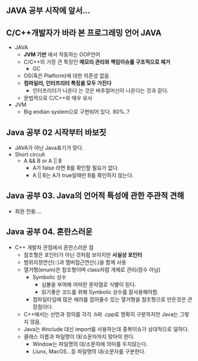 
## JAVA 공부 시작에 앞서...

## C/C++개발자가 바라 본 프로그래밍 언어 JAVA
- JAVA
	- **JVM 기반** 에서 작동하는 OOP언어
	- C/C++의 가장 큰 특징인 **메모리 관리와 책임이슈를 구조적으로 제거**
		- GC
	- OS(혹은 Platform)에 대한 의존성 없음
	- **컴파일러, 인터프리터 특징을 모두 가진다**
		- 인터프리터가 나온다 는 것은 버추얼머신이 나온다는 것과 같다.
	- 문법적으로 C/C++와 매우 유사
- JVM
	- Big endian system으로 구현되어 있다. 80%..?

## Java 공부 02 시작부터 바보짓
- JAVA가 아닌 Java표기가 맞다.
- Short circuit
	- A && B or A || B
		- A가 false 라면 B를 확인할 필요가 없다.
		- A || B는 A가 true일때만 B를 확인하지 않는다.

## Java 공부 03. Java의 언어적 특성에 관한 주관적 견해
- 회원 전용....

## Java 공부 04. 혼란스러운
- C++ 개발자 관점에서 혼란스러운 점
	- 참조형은 포인터가 아닌 것처럼 보이지만 **사실상 포인터**
	- 범위지정연산(::)과 멤버접근연산(.)을 함께 사용
	- 열거형(enum)은 참조형이며 class처럼 개체로 관리(정수 아님)
		- Symbolic 상수
			- 심볼을 부여해 어떠한 문자열로 식별이 된다.
			- 읽기좋은 코드를 위해 Symbolic 상수를 잘사용해야함.
		- 컴파일타임에 많은 에러를 잡아줄수 있는 열거형을 참조형으로 만든것은 큰 장점이다.
	- C++에서는 선언과 정의를 각각 .h와 .cpp로 명확히 구분하지만 Java는 그렇지 않음.
	- Java는 #include 대신 import를 사용하는데 중복이슈가 상대적으로 덜하다.
	- 클래스 이름과 파일명이 대/소문자까지 맞아야 한다.
		- Window는 파일명의 대/소문자에 의미를 두지않는다.
		- Liunx, MacOS...등 파일명의 대/소문자를 구분한다.